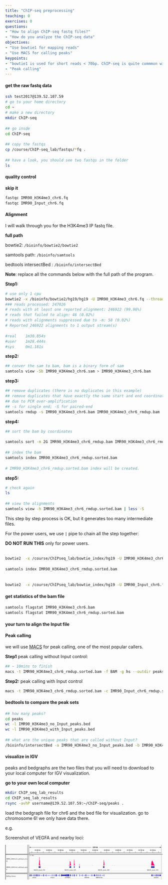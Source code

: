 ```yaml
---
title: "ChIP-seq preprocessing"
teaching: 0
exercises: 0
questions:
- "How to align ChIP-seq fastq files?"
- "How do you analyze the ChIP-seq data"
objectives:
- "Use bowtie1 for mapping reads"
- "Use MACS for calling peaks"
keypoints:
- "bowtie1 is used for short reads < 70bp. ChIP-seq is quite commmon with 36bp reads"
- "Peak calling"
---
```


#### get the raw fastq data

```bash
ssh test2017@139.52.107.59
# go to your home directory
cd ~
# make a new directory
mkdir ChIP-seq

## go insde
cd ChIP-seq

## copy the fastqs
cp /course/ChIP-seq_lab/fastqs/*fq .

## have a look, you should see two fastqs in the folder
ls

```


#### quality control

**skip it**

```bash
fastqc IMR90_H3K4me3_chr6.fq
fastqc IMR90_Input_chr6.fq
```

#### Alignment

I will walk through you for the H3K4me3 IP fastq file.

**full path**

bowtie2: `/bioinfo/bowtie2/bowtie2`

samtools path: `/bioinfo/samtools`

bedtools intersectBed : `/bioinfo/intersectBed`

**Note**: replace all the commands below with the full path of the program.

**Step1:**

```bash
# use only 1 cpu
bowtie2 -x /bioinfo/bowtie2/hg19/hg19 -U IMR90_H3K4me3_chr6.fq --thread 1 -S IMR90_H3K4me3_chr6.sam
### reads processed: 247026
# reads with at least one reported alignment: 246922 (99.96%)
# reads that failed to align: 46 (0.02%)
# reads with alignments suppressed due to -m: 58 (0.02%)
# Reported 246922 alignments to 1 output stream(s)

#real    1m30.854s
#user    1m28.444s
#sys     0m1.181s

```

**step2:**

```bash
## conver the sam to bam, bam is a binary form of sam
samtools view -Sb IMR90_H3K4me3_chr6.sam > IMR90_H3K4me3_chr6.bam
```


**step3:**

```bash
## remove duplicates (there is no duplicates in this example)
## remove duplicates that have exactly the same start and end coordinates. most likely
## due to PCR over-amplification
## -s for single end; -S for paired-end
samtools rmdup -s IMR90_H3K4me3_chr6.bam IMR90_H3K4me3_chr6_rmdup.bam
```

**step4:**

```bash
## sort the bam by coordinates

samtools sort -m 2G IMR90_H3K4me3_chr6_rmdup.bam IMR90_H3K4me3_chr6_rmdup.sorted

## index the bam
samtools index IMR90_H3K4me3_chr6_rmdup.sorted.bam

# IMR90_H3K4me3_chr6_rmdup.sorted.bam index will be created.
```

**step5:**

```bash
# check again
ls

## view the alignments
samtools view -h IMR90_H3K4me3_chr6_rmdup.sorted.bam | less -S
```

This step by step process is OK, but it generates too many intermediate files.

For the power users, we use `|` pipe to chain all the step together:

**DO NOT RUN THIS**
only for power users.

```bash

bowtie2  -x /course/ChIPseq_lab/bowtie_index/hg19 -U IMR90_H3K4me3_chr6.fq -S |  samtools view -Sb -F 4 - | samtools rmdup -s /dev/stdin /dev/stdout |  samtools sort -m 2G  - IMR90_H3K4me3_chr6_rmdup.sorted

samtools index IMR90_H3K4me3_chr6_rmdup.sorted.bam


bowtie2  -x /course/ChIPseq_lab/bowtie_index/hg19 -U IMR90_Input_chr6.fq -S |  samtools view -Sb -F 4 - | samtools rmdup -s /dev/stdin /dev/stdout |  samtools sort -m 2G  -  IMR90_Input_chr6_rmdup.sorted

```

#### get statistics of the bam file

```bash
samtools flagstat IMR90_H3K4me3_chr6.bam
samtools flagstat IMR90_H3K4me3_chr6_rmdup.sorted.bam
```

#### your turn to align the Input file


#### Peak calling

we will use [MACS](http://liulab.dfci.harvard.edu/MACS/) for peak calling, one of the most popular callers.

**Step1** peak calling without Input control:

```bash
## ~ 10mins to finish
macs -t IMR90_H3K4me3_chr6_rmdup.sorted.bam -f BAM -g hs --outdir peaks -n IMR90_H3K4me3_no_Input -p 1e-5 --bdg
```

**Step2:** peak calling with Input control

```bash
macs -t IMR90_H3K4me3_chr6_rmdup.sorted.bam -c IMR90_Input_chr6_rmdup.sorted.bam -f BAM -g hs --outdir peaks -n IMR90_H3K4me3_with_Input -p 1e-5 --bdg
```

#### bedtools to compare the peak sets

```bash
## how many peaks?
cd peaks
wc -l IMR90_H3K4me3_no_Input_peaks.bed
wc -l IMR90_H3K4me3_with_Input_peaks.bed

## what are the unique peaks that are called without Input?
/bioinfo/intersectBed -a IMR90_H3K4me3_no_Input_peaks.bed -b IMR90_H3K4me3_with_Input_peaks.bed -v > potential_artifact_peaks.bed
```

#### visualize in IGV

peaks and bedgraphs are the two files that you will need to download to your local computer for IGV visualization.

**go to your own local computer**

```bash
mkdir ChIP_seq_lab_results
cd ChIP_seq_lab_results
rsync -avhP username@139.52.107.59:~/ChIP-seq/peaks .
```
load the bedgraph file for chr6 and the bed file for visualization. go to chromosome 6! we only have data there.

e.g.

Screenshot of VEGFA and nearby loci:

![](../fig/VEGFA_loci.png)
